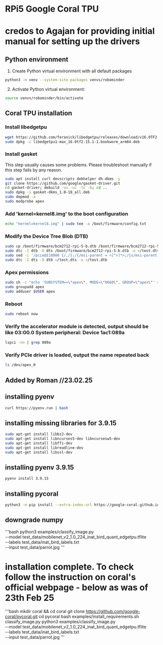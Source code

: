 # RPi5 Google Coral TPU
# credos to Agajan for providing initial manual for setting up the drivers


## Python environment
1. Create Python virtual environment with all default packages 
```bash
python3 -m venv --system-site-packages venvs/robominder
```

2. Activate Python virtual environment:
```bash
source venvs/robominder/bin/activate
```

## Coral TPU installation

### Install libedgetpu
```bash
wget https://github.com/feranick/libedgetpu/releases/download/v16.0TF2.15.1-1/libedgetpu1-max_16.0tf2.15.1-1.bookworm_arm64.deb
sudo dpkg -i libedgetpu1-max_16.0tf2.15.1-1.bookworm_arm64.deb
```

### Install gasket
This step usually causes some problems. Please troubleshoot manually if this step fails by any reason.
```bash
sudo apt install curl devscripts debhelper dh-dkms -y
git clone https://github.com/google/gasket-driver.git
cd gasket-driver; debuild -us -uc -tc -b; cd ..
sudo dpkg -i gasket-dkms_1.0-18_all.deb
sudo depmod -a
sudo modprobe apex
```

### Add 'kernel=kernel8.img' to the boot configuration
```bash
echo "kernel=kernel8.img" | sudo tee -a /boot/firmware/config.txt
```

### Modify the Device Tree Blob (DTB)
```bash
sudo cp /boot/firmware/bcm2712-rpi-5-b.dtb /boot/firmware/bcm2712-rpi-5-b.dtb.bak 
sudo dtc -I dtb -O dts /boot/firmware/bcm2712-rpi-5-b.dtb -o ~/test.dts 
sudo sed -i '/pcie@110000 {/,/};/{/msi-parent = <[^>]*>;/{s/msi-parent = <[^>]*>;/msi-parent = <0x67>;/}}' ~/test.dts
sudo dtc -I dts -O dtb ~/test.dts -o ~/test.dtb 
```

### Apex permissions
```bash
sudo sh -c "echo 'SUBSYSTEM==\"apex\", MODE=\"0660\", GROUP=\"apex\"' >> /etc/udev/rules.d/65-apex.rules"
sudo groupadd apex
sudo adduser $USER apex
```

### Reboot
```bash
sudo reboot now
```

### Verify the accelerator module is detected, output should be like 03:00.0 System peripheral: Device 1ac1:089a
```bash
lspci -nn | grep 089a
```

### Verify PCIe driver is loaded, output the name repeated back
```bash
ls /dev/apex_0
```




## Added by Roman //23.02.25
## installing pyenv
```bash
curl https://pyenv.run | bash
```
## installing missing libraries for 3.9.15
```bash
sudo apt-get install libbz2-dev
sudo apt-get install libncurses5-dev libncursesw5-dev
sudo apt-get install libffi-dev
sudo apt-get install libreadline-dev
sudo apt-get install libssl-dev
```
## installing pyenv 3.9.15
```bash
pyenv install 3.9.15
```

## installing pycoral
```bash
python3 -m pip install --extra-index-url https://google-coral.github.io/py-repo/ pycoral~=2.0
```

## downgrade numpy
'''bash
python3 examples/classify_image.py \
--model test_data/mobilenet_v2_1.0_224_inat_bird_quant_edgetpu.tflite \
--labels test_data/inat_bird_labels.txt \
--input test_data/parrot.jpg
'''

# installation complete. To check follow the instruction on coral's official webpage - below as was of 23th Feb 25
'''bash
mkdir coral && cd coral
git clone https://github.com/google-coral/pycoral.git
cd pycoral
bash examples/install_requirements.sh classify_image.py
python3 examples/classify_image.py \
--model test_data/mobilenet_v2_1.0_224_inat_bird_quant_edgetpu.tflite \
--labels test_data/inat_bird_labels.txt \
--input test_data/parrot.jpg
'''
